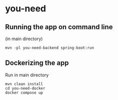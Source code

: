 # you-need

## Running the app on command line
(in main directory)
```
mvn -pl you-need-backend spring-boot:run
```

## Dockerizing the app
Run in main directory
```
mvn clean install
cd you-need-docker
docker compose up
```
